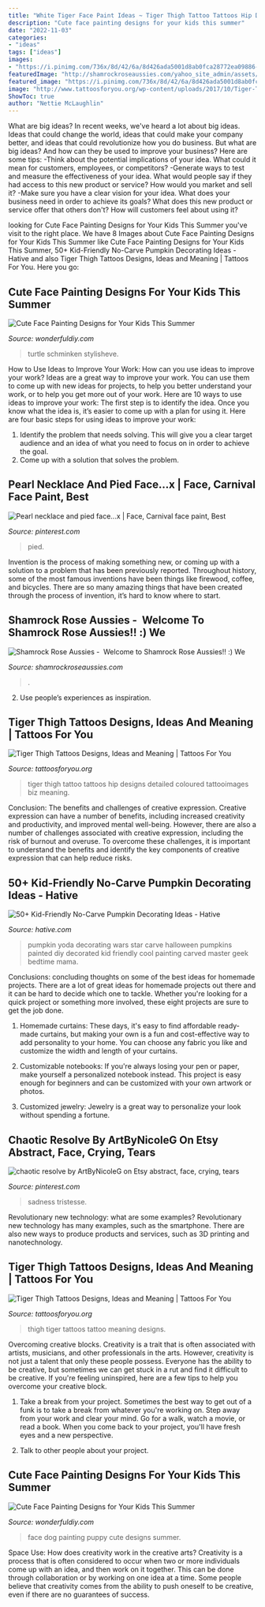 ```yaml
---
title: "White Tiger Face Paint Ideas ~ Tiger Thigh Tattoo Tattoos Hip Designs Detailed Coloured Tattooimages Biz Meaning"
description: "Cute face painting designs for your kids this summer"
date: "2022-11-03"
categories:
- "ideas"
tags: ["ideas"]
images:
- "https://i.pinimg.com/736x/8d/42/6a/8d426ada5001d8ab0fca28772ea09886--pearl-necklaces-wet.jpg"
featuredImage: "http://shamrockroseaussies.com/yahoo_site_admin/assets/images/DSC_0061.262180039_std.JPG"
featured_image: "https://i.pinimg.com/736x/8d/42/6a/8d426ada5001d8ab0fca28772ea09886--pearl-necklaces-wet.jpg"
image: "http://www.tattoosforyou.org/wp-content/uploads/2017/10/Tiger-Tattoo-on-Thigh.jpg"
ShowToc: true
author: "Nettie McLaughlin"
---
```



What are big ideas?
In recent weeks, we've heard a lot about big ideas. Ideas that could change the world, ideas that could make your company better, and ideas that could revolutionize how you do business. But what are big ideas? And how can they be used to improve your business? Here are some tips: 
-Think about the potential implications of your idea. What could it mean for customers, employees, or competitors? 
-Generate ways to test and measure the effectiveness of your idea. What would people say if they had access to this new product or service? How would you market and sell it? 
-Make sure you have a clear vision for your idea. What does your business need in order to achieve its goals? What does this new product or service offer that others don't? How will customers feel about using it?

	

		
looking for Cute Face Painting Designs for Your Kids This Summer you've visit to the right place. We have 8 Images about Cute Face Painting Designs for Your Kids This Summer like Cute Face Painting Designs for Your Kids This Summer, 50+ Kid-Friendly No-Carve Pumpkin Decorating Ideas - Hative and also Tiger Thigh Tattoos Designs, Ideas and Meaning | Tattoos For You. Here you go:
		
    
## Cute Face Painting Designs For Your Kids This Summer

<img loading=lazy src="https://cdn.wonderfuldiy.com/wp-content/uploads/2016/06/Ninja-turtle.jpg" onerror="this.onerror=null;this.src='https://tse2.mm.bing.net/th?id=OIP.3qaDRCjbILMbeeOUsHPwhgHaLI&amp;pid=15.1';" alt="Cute Face Painting Designs for Your Kids This Summer">

_Source: wonderfuldiy.com_

>turtle schminken stylisheve. 

	

How to Use Ideas to Improve Your Work: How can you use ideas to improve your work?
Ideas are a great way to improve your work. You can use them to come up with new ideas for projects, to help you better understand your work, or to help you get more out of your work. Here are 10 ways to use ideas to improve your work: 
The first step is to identify the idea. Once you know what the idea is, it’s easier to come up with a plan for using it. Here are four basic steps for using ideas to improve your work: 
1) Identify the problem that needs solving. This will give you a clear target audience and an idea of what you need to focus on in order to achieve the goal. 
2) Come up with a solution that solves the problem.

    
## Pearl Necklace And Pied Face...x | Face, Carnival Face Paint, Best

<img loading=lazy src="https://i.pinimg.com/736x/8d/42/6a/8d426ada5001d8ab0fca28772ea09886--pearl-necklaces-wet.jpg" onerror="this.onerror=null;this.src='https://tse2.mm.bing.net/th?id=OIP.swpp2S3r0AdQbKzX8uTApQHaLH&amp;pid=15.1';" alt="Pearl necklace and pied face...x | Face, Carnival face paint, Best">

_Source: pinterest.com_

>pied. 

	

Invention is the process of making something new, or coming up with a solution to a problem that has been previously reported. Throughout history, some of the most famous inventions have been things like firewood, coffee, and bicycles. There are so many amazing things that have been created through the process of invention, it’s hard to know where to start.

    
## Shamrock Rose Aussies - ﻿﻿﻿ Welcome To Shamrock Rose Aussies!! :) We

<img loading=lazy src="http://shamrockroseaussies.com/yahoo_site_admin/assets/images/DSC_0061.262180039_std.JPG" onerror="this.onerror=null;this.src='https://tse4.mm.bing.net/th?id=OIP.F8ke_kyOo-K187VSgFiNLQHaFR&amp;pid=15.1';" alt="Shamrock Rose Aussies - ﻿﻿﻿ Welcome to Shamrock Rose Aussies!! :) We">

_Source: shamrockroseaussies.com_

>. 

	

2. Use people’s experiences as inspiration.

    
## Tiger Thigh Tattoos Designs, Ideas And Meaning | Tattoos For You

<img loading=lazy src="https://www.tattoosforyou.org/wp-content/uploads/2017/10/Images-of-Tiger-Thigh-Tattoos.jpg" onerror="this.onerror=null;this.src='https://tse3.mm.bing.net/th?id=OIP.cPdcEFfp_z0Q4mVjSCjOTgHaLH&amp;pid=15.1';" alt="Tiger Thigh Tattoos Designs, Ideas and Meaning | Tattoos For You">

_Source: tattoosforyou.org_

>tiger thigh tattoo tattoos hip designs detailed coloured tattooimages biz meaning. 

	

Conclusion: The benefits and challenges of creative expression.
Creative expression can have a number of benefits, including increased creativity and productivity, and improved mental well-being. However, there are also a number of challenges associated with creative expression, including the risk of burnout and overuse. To overcome these challenges, it is important to understand the benefits and identify the key components of creative expression that can help reduce risks.

    
## 50+ Kid-Friendly No-Carve Pumpkin Decorating Ideas - Hative

<img loading=lazy src="https://hative.com/wp-content/uploads/2016/09/no-carve-pumpkin-kids/24-no-carve-pumpkin-decorating.jpg" onerror="this.onerror=null;this.src='https://tse2.mm.bing.net/th?id=OIP.ptbFL2h-aQ4tnbD_WG237AHaH4&amp;pid=15.1';" alt="50+ Kid-Friendly No-Carve Pumpkin Decorating Ideas - Hative">

_Source: hative.com_

>pumpkin yoda decorating wars star carve halloween pumpkins painted diy decorated kid friendly cool painting carved master geek bedtime mama. 

	

Conclusions: concluding thoughts on some of the best ideas for homemade projects.
There are a lot of great ideas for homemade projects out there and it can be hard to decide which one to tackle. Whether you're looking for a quick project or something more involved, these eight projects are sure to get the job done. 
1. Homemade curtains: These days, it's easy to find affordable ready-made curtains, but making your own is a fun and cost-effective way to add personality to your home. You can choose any fabric you like and customize the width and length of your curtains.

2. Customizable notebooks: If you're always losing your pen or paper, make yourself a personalized notebook instead. This project is easy enough for beginners and can be customized with your own artwork or photos.

3. Customized jewelry: Jewelry is a great way to personalize your look without spending a fortune.

    
## Chaotic Resolve By ArtByNicoleG On Etsy Abstract, Face, Crying, Tears

<img loading=lazy src="https://i.pinimg.com/736x/34/fe/8a/34fe8afd1faa94d2e73499d0b20212e6--watercolor-painting-watercolour-face.jpg" onerror="this.onerror=null;this.src='https://tse2.mm.bing.net/th?id=OIP.ayi_B68PtYZCCBawA7JNNwAAAA&amp;pid=15.1';" alt="chaotic resolve by ArtByNicoleG on Etsy abstract, face, crying, tears">

_Source: pinterest.com_

>sadness tristesse. 

	

Revolutionary new technology: what are some examples?
Revolutionary new technology has many examples, such as the smartphone. There are also new ways to produce products and services, such as 3D printing and nanotechnology.

    
## Tiger Thigh Tattoos Designs, Ideas And Meaning | Tattoos For You

<img loading=lazy src="http://www.tattoosforyou.org/wp-content/uploads/2017/10/Tiger-Tattoo-on-Thigh.jpg" onerror="this.onerror=null;this.src='https://tse4.mm.bing.net/th?id=OIP.AzyVZuOrxWqtPReaSrZbrwHaHa&amp;pid=15.1';" alt="Tiger Thigh Tattoos Designs, Ideas and Meaning | Tattoos For You">

_Source: tattoosforyou.org_

>thigh tiger tattoos tattoo meaning designs. 

	

Overcoming creative blocks.
Creativity is a trait that is often associated with artists, musicians, and other professionals in the arts. However, creativity is not just a talent that only these people possess. Everyone has the ability to be creative, but sometimes we can get stuck in a rut and find it difficult to be creative. If you're feeling uninspired, here are a few tips to help you overcome your creative block.
1. Take a break from your project. Sometimes the best way to get out of a funk is to take a break from whatever you're working on. Step away from your work and clear your mind. Go for a walk, watch a movie, or read a book. When you come back to your project, you'll have fresh eyes and a new perspective.

2. Talk to other people about your project.

    
## Cute Face Painting Designs For Your Kids This Summer

<img loading=lazy src="https://cdn.wonderfuldiy.com/wp-content/uploads/2016/06/Puppy-dog.jpg" onerror="this.onerror=null;this.src='https://tse2.mm.bing.net/th?id=OIP.ICCVRZvN69Lp9HvUA6RFBAHaLG&amp;pid=15.1';" alt="Cute Face Painting Designs for Your Kids This Summer">

_Source: wonderfuldiy.com_

>face dog painting puppy cute designs summer. 

	

Space Use: How does creativity work in the creative arts?
Creativity is a process that is often considered to occur when two or more individuals come up with an idea, and then work on it together. This can be done through collaboration or by working on one idea at a time. Some people believe that creativity comes from the ability to push oneself to be creative, even if there are no guarantees of success.

